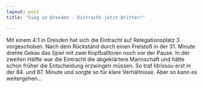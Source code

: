 ```yaml
---
layout: post
title: "Sieg in Dresden - Eintracht jetzt Dritter!"

---
```


Mit einem 4:1 in Dresden hat sich die Eintracht auf Relegationsplatz 3 vorgeschoben. Nach dem Rückstand durch einen Freistoß in der 31. Minute drehte Gekas das Spiel mit zwei Kopfballtoren noch vor der Pause. In der zweiten Hälfte war die Eintracht die abgeklärtere Mannschaft und hätte schon früher die Entscheidung erzwingen müssen. So traf Idrissou erst in der 84. und 87. Minute und sorgte so für klare Verhältnisse. Aber so kann es weitergehen...



